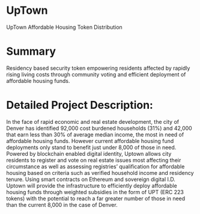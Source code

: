 # UpTown
UpTown Affordable Housing Token Distribution

# Summary
Residency based security token empowering residents affected by rapidly rising living costs through community voting and efficient deployment of affordable housing funds.

# Detailed Project Description:
In the face of rapid economic and real estate development, the city of Denver has identified 92,000 cost burdened households (31%) and 42,000 that earn less than 30% of average median income, the most in need of affordable housing funds. However current affordable housing fund deployments only stand to benefit just under 8,000 of those in need. Powered by blockchain enabled digital identity, Uptown allows city residents to register and vote on real estate issues most affecting their circumstance as well as assessing registries’ qualification for affordable housing based on criteria such as verified household income and residency tenure. Using smart contracts on Ethereum and sovereign digital I.D. Uptown will provide the infrastructure to efficiently deploy affordable housing funds through weighted subsidies in the form of UPT (ERC 223 tokens) with the potential to reach a far greater number of those in need than the current 8,000 in the case of Denver.
